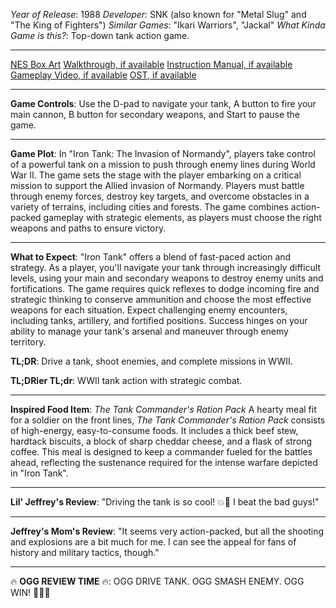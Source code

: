 *Year of Release*: 1988
*Developer*: SNK (also known for "Metal Slug" and "The King of Fighters")
*Similar Games*: "Ikari Warriors", "Jackal"
*What Kinda Game is this?*: Top-down tank action game.

---
[NES Box Art](https://www.google.com/search?tbm=isch&q=NES+Box+Art+Iron+Tank) 
[Walkthrough, if available](https://www.google.com/search?q=Walkthrough+NES+Iron+Tank)
[Instruction Manual, if available](https://www.google.com/search?q=NES+Instruction+Manual+Iron+Tank)
[Gameplay Video, if available](https://www.youtube.com/results?search_query=gameplay+NES+Iron+Tank) 
[OST, if available](https://www.youtube.com/results?search_query=NES+Iron+Tank+OST)

- - -
**Game Controls**:
Use the D-pad to navigate your tank, A button to fire your main cannon, B button for secondary weapons, and Start to pause the game.

- - -
**Game Plot**: 
In "Iron Tank: The Invasion of Normandy", players take control of a powerful tank on a mission to push through enemy lines during World War II. The game sets the stage with the player embarking on a critical mission to support the Allied invasion of Normandy. Players must battle through enemy forces, destroy key targets, and overcome obstacles in a variety of terrains, including cities and forests. The game combines action-packed gameplay with strategic elements, as players must choose the right weapons and paths to ensure victory.

- - -
**What to Expect**: 
"Iron Tank" offers a blend of fast-paced action and strategy. As a player, you'll navigate your tank through increasingly difficult levels, using your main and secondary weapons to destroy enemy units and fortifications. The game requires quick reflexes to dodge incoming fire and strategic thinking to conserve ammunition and choose the most effective weapons for each situation. Expect challenging enemy encounters, including tanks, artillery, and fortified positions. Success hinges on your ability to manage your tank's arsenal and maneuver through enemy territory.

**TL;DR**:
Drive a tank, shoot enemies, and complete missions in WWII.

**TL;DRier TL;dr**: 
WWII tank action with strategic combat.

---
**Inspired Food Item**: *The Tank Commander's Ration Pack*
A hearty meal fit for a soldier on the front lines, *The Tank Commander's Ration Pack* consists of high-energy, easy-to-consume foods. It includes a thick beef stew, hardtack biscuits, a block of sharp cheddar cheese, and a flask of strong coffee. This meal is designed to keep a commander fueled for the battles ahead, reflecting the sustenance required for the intense warfare depicted in "Iron Tank".

---
**Lil' Jeffrey's Review**: "Driving the tank is so cool! 💥🚜 I beat the bad guys!"

---
**Jeffrey's Mom's Review**: "It seems very action-packed, but all the shooting and explosions are a bit much for me. I can see the appeal for fans of history and military tactics, though."

---
🔥 **OGG REVIEW TIME** 🔥: OGG DRIVE TANK. OGG SMASH ENEMY. OGG WIN! 💪🚂💥